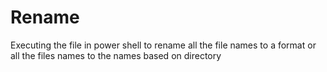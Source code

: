 # Rename
Executing the file in power shell to rename all the file names to a format or all the files names to the names based on directory
